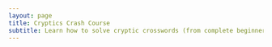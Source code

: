 ```yaml
---
layout: page
title: Cryptics Crash Course
subtitle: Learn how to solve cryptic crosswords (from complete beginner!)
---
```

